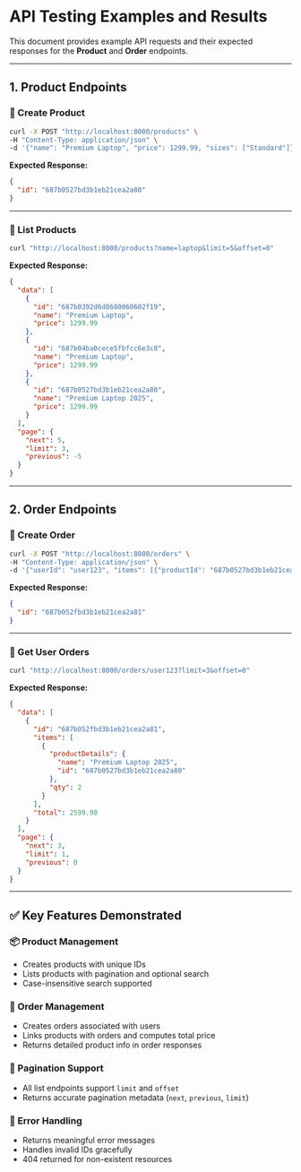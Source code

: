 # API Testing Examples and Results

This document provides example API requests and their expected responses for the **Product** and **Order** endpoints.

---

## 1. Product Endpoints

### 🔹 Create Product

```bash
curl -X POST "http://localhost:8000/products" \
-H "Content-Type: application/json" \
-d '{"name": "Premium Laptop", "price": 1299.99, "sizes": ["Standard"]}'
````

**Expected Response:**

```json
{
  "id": "687b0527bd3b1eb21cea2a80"
}
```

---

### 🔹 List Products

```bash
curl "http://localhost:8000/products?name=laptop&limit=5&offset=0"
```

**Expected Response:**

```json
{
  "data": [
    {
      "id": "687b0392d6d8680060602f19",
      "name": "Premium Laptop",
      "price": 1299.99
    },
    {
      "id": "687b04ba0cece5fbfcc6e3c8",
      "name": "Premium Laptop",
      "price": 1299.99
    },
    {
      "id": "687b0527bd3b1eb21cea2a80",
      "name": "Premium Laptop 2025",
      "price": 1299.99
    }
  ],
  "page": {
    "next": 5,
    "limit": 3,
    "previous": -5
  }
}
```

---

## 2. Order Endpoints

### 🔹 Create Order

```bash
curl -X POST "http://localhost:8000/orders" \
-H "Content-Type: application/json" \
-d '{"userId": "user123", "items": [{"productId": "687b0527bd3b1eb21cea2a80", "qty": 2}]}'
```

**Expected Response:**

```json
{
  "id": "687b052fbd3b1eb21cea2a81"
}
```

---

### 🔹 Get User Orders

```bash
curl "http://localhost:8000/orders/user123?limit=3&offset=0"
```

**Expected Response:**

```json
{
  "data": [
    {
      "id": "687b052fbd3b1eb21cea2a81",
      "items": [
        {
          "productDetails": {
            "name": "Premium Laptop 2025",
            "id": "687b0527bd3b1eb21cea2a80"
          },
          "qty": 2
        }
      ],
      "total": 2599.98
    }
  ],
  "page": {
    "next": 3,
    "limit": 1,
    "previous": 0
  }
}
```

---

## ✅ Key Features Demonstrated

### 📦 Product Management

* Creates products with unique IDs
* Lists products with pagination and optional search
* Case-insensitive search supported

### 📑 Order Management

* Creates orders associated with users
* Links products with orders and computes total price
* Returns detailed product info in order responses

### 🔄 Pagination Support

* All list endpoints support `limit` and `offset`
* Returns accurate pagination metadata (`next`, `previous`, `limit`)

### 🚫 Error Handling

* Returns meaningful error messages
* Handles invalid IDs gracefully
* 404 returned for non-existent resources
